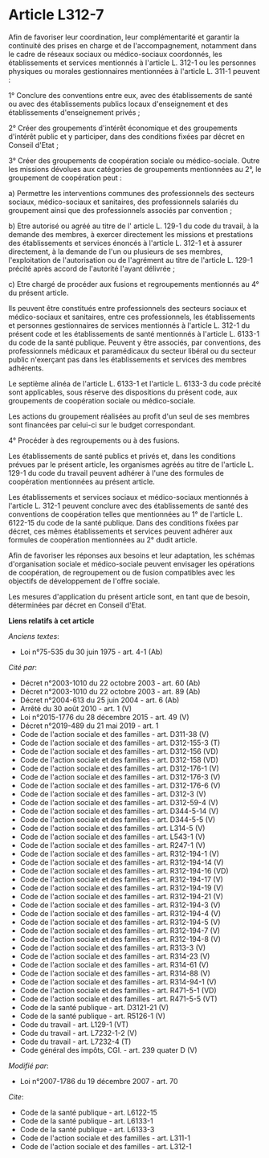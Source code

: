 # Article L312-7

Afin de favoriser leur coordination, leur complémentarité et garantir la continuité des prises en charge et de
l'accompagnement, notamment dans le cadre de réseaux sociaux ou médico-sociaux coordonnés, les établissements et services
mentionnés à l'article L. 312-1 ou les personnes physiques ou morales gestionnaires mentionnées à l'article L. 311-1
peuvent :

1° Conclure des conventions entre eux, avec des établissements de santé ou avec des établissements publics locaux
d'enseignement et des établissements d'enseignement privés ;

2° Créer des groupements d'intérêt économique et des groupements d'intérêt public et y participer, dans des conditions fixées
par décret en Conseil d'Etat ;

3° Créer des groupements de coopération sociale ou médico-sociale. Outre les missions dévolues aux catégories de groupements
mentionnées au 2°, le groupement de coopération peut :

a) Permettre les interventions communes des professionnels des secteurs sociaux, médico-sociaux et sanitaires, des
professionnels salariés du groupement ainsi que des professionnels associés par convention ;

b) Etre autorisé ou agréé au titre de l' article L. 129-1 du code du travail, à la demande des membres, à exercer directement
les missions et prestations des établissements et services énoncés à l'article L. 312-1 et à assurer directement, à la
demande de l'un ou plusieurs de ses membres, l'exploitation de l'autorisation ou de l'agrément au titre de l'article L. 129-1
précité après accord de l'autorité l'ayant délivrée ;

c) Etre chargé de procéder aux fusions et regroupements mentionnés au 4° du présent article.

Ils peuvent être constitués entre professionnels des secteurs sociaux et médico-sociaux et sanitaires, entre ces
professionnels, les établissements et personnes gestionnaires de services mentionnés à l'article L. 312-1 du présent code et
les établissements de santé mentionnés à l'article L. 6133-1 du code de la santé publique. Peuvent y être associés, par
conventions, des professionnels médicaux et paramédicaux du secteur libéral ou du secteur public n'exerçant pas dans les
établissements et services des membres adhérents.

Le septième alinéa de l'article L. 6133-1 et l'article L. 6133-3 du code précité sont applicables, sous réserve des
dispositions du présent code, aux groupements de coopération sociale ou médico-sociale.

Les actions du groupement réalisées au profit d'un seul de ses membres sont financées par celui-ci sur le budget
correspondant.

4° Procéder à des regroupements ou à des fusions.

Les établissements de santé publics et privés et, dans les conditions prévues par le présent article, les organismes agréés
au titre de l'article L. 129-1 du code du travail peuvent adhérer à l'une des formules de coopération mentionnées au présent
article.

Les établissements et services sociaux et médico-sociaux mentionnés à l'article L. 312-1 peuvent conclure avec des
établissements de santé des conventions de coopération telles que mentionnées au 1° de l'article L. 6122-15 du code de la
santé publique. Dans des conditions fixées par décret, ces mêmes établissements et services peuvent adhérer aux formules de
coopération mentionnées au 2° dudit article.

Afin de favoriser les réponses aux besoins et leur adaptation, les schémas d'organisation sociale et médico-sociale peuvent
envisager les opérations de coopération, de regroupement ou de fusion compatibles avec les objectifs de développement de
l'offre sociale.

Les mesures d'application du présent article sont, en tant que de besoin, déterminées par décret en Conseil d'Etat.

**Liens relatifs à cet article**

_Anciens textes_:

  - Loi n°75-535 du 30 juin 1975 - art. 4-1 (Ab)

_Cité par_:

  - Décret n°2003-1010 du 22 octobre 2003 - art. 60 (Ab)
  - Décret n°2003-1010 du 22 octobre 2003 - art. 89 (Ab)
  - Décret n°2004-613 du 25 juin 2004 - art. 6 (Ab)
  - Arrêté du 30 août 2010 - art. 1 (V)
  - Loi n°2015-1776 du 28 décembre 2015 - art. 49 (V)
  - Décret n°2019-489 du 21 mai 2019 - art. 1
  - Code de l'action sociale et des familles - art. D311-38 (V)
  - Code de l'action sociale et des familles - art. D312-155-3 (T)
  - Code de l'action sociale et des familles - art. D312-156 (VD)
  - Code de l'action sociale et des familles - art. D312-158 (VD)
  - Code de l'action sociale et des familles - art. D312-176-1 (V)
  - Code de l'action sociale et des familles - art. D312-176-3 (V)
  - Code de l'action sociale et des familles - art. D312-176-6 (V)
  - Code de l'action sociale et des familles - art. D312-3 (V)
  - Code de l'action sociale et des familles - art. D312-59-4 (V)
  - Code de l'action sociale et des familles - art. D344-5-14 (V)
  - Code de l'action sociale et des familles - art. D344-5-5 (V)
  - Code de l'action sociale et des familles - art. L314-5 (V)
  - Code de l'action sociale et des familles - art. L543-1 (V)
  - Code de l'action sociale et des familles - art. R247-1 (V)
  - Code de l'action sociale et des familles - art. R312-194-1 (V)
  - Code de l'action sociale et des familles - art. R312-194-14 (V)
  - Code de l'action sociale et des familles - art. R312-194-16 (VD)
  - Code de l'action sociale et des familles - art. R312-194-17 (V)
  - Code de l'action sociale et des familles - art. R312-194-19 (V)
  - Code de l'action sociale et des familles - art. R312-194-21 (V)
  - Code de l'action sociale et des familles - art. R312-194-3 (V)
  - Code de l'action sociale et des familles - art. R312-194-4 (V)
  - Code de l'action sociale et des familles - art. R312-194-5 (V)
  - Code de l'action sociale et des familles - art. R312-194-7 (V)
  - Code de l'action sociale et des familles - art. R312-194-8 (V)
  - Code de l'action sociale et des familles - art. R313-3 (V)
  - Code de l'action sociale et des familles - art. R314-23 (V)
  - Code de l'action sociale et des familles - art. R314-61 (V)
  - Code de l'action sociale et des familles - art. R314-88 (V)
  - Code de l'action sociale et des familles - art. R314-94-1 (V)
  - Code de l'action sociale et des familles - art. R471-5-1 (VD)
  - Code de l'action sociale et des familles - art. R471-5-5 (VT)
  - Code de la santé publique - art. D3121-21 (V)
  - Code de la santé publique - art. R5126-1 (V)
  - Code du travail - art. L129-1 (VT)
  - Code du travail - art. L7232-1-2 (V)
  - Code du travail - art. L7232-4 (T)
  - Code général des impôts, CGI. - art. 239 quater D (V)

_Modifié par_:

  - Loi n°2007-1786 du 19 décembre 2007 - art. 70

_Cite_:

  - Code de la santé publique - art. L6122-15
  - Code de la santé publique - art. L6133-1
  - Code de la santé publique - art. L6133-3
  - Code de l'action sociale et des familles - art. L311-1
  - Code de l'action sociale et des familles - art. L312-1
